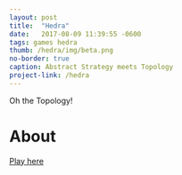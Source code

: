 ```yaml
---
layout: post
title:  "Hedra"
date:   2017-08-09 11:39:55 -0600
tags: games hedra
thumb: /hedra/img/beta.png
no-border: true
caption: Abstract Strategy meets Topology
project-link: /hedra
---
```

Oh the Topology!<!--more-->

# About



<div>
<a href="//gotankersley.github.io/hedra/">Play here</a>
</div>
